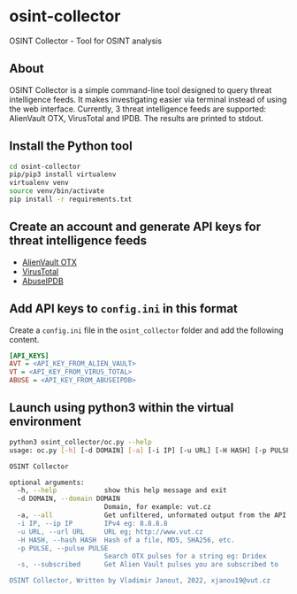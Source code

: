 # osint-collector
OSINT Collector - Tool for OSINT analysis

## About
OSINT Collector is a simple command-line tool designed to query threat intelligence feeds. It makes investigating easier via terminal instead of using the web interface. Currently, 3 threat intelligence feeds are supported: AlienVault OTX, VirusTotal and IPDB. The results are printed to stdout.

## Install the Python tool

```bash
cd osint-collector
pip/pip3 install virtualenv
virtualenv venv
source venv/bin/activate
pip install -r requirements.txt
```
## Create an account and generate API keys for threat intelligence feeds
- [AlienVault OTX](https://otx.alienvault.com/)
- [VirusTotal](https://www.virustotal.com/gui/join-us)
- [AbuseIPDB](https://www.abuseipdb.com/register?plan=free)

## Add API keys to `config.ini` in this format
Create a `config.ini` file in the `osint_collector` folder and add the following content.

```ini
[API_KEYS]
AVT = <API_KEY_FROM_ALIEN_VAULT>
VT = <API_KEY_FROM_VIRUS_TOTAL>
ABUSE = <API_KEY_FROM_ABUSEIPDB>
```

## Launch using python3 within the virtual environment

```bash
python3 osint_collector/oc.py --help
usage: oc.py [-h] [-d DOMAIN] [-a] [-i IP] [-u URL] [-H HASH] [-p PULSE] [-s]

OSINT Collector

optional arguments:
  -h, --help            show this help message and exit
  -d DOMAIN, --domain DOMAIN
                        Domain, for example: vut.cz
  -a, --all             Get unfiltered, unformated output from the API's.
  -i IP, --ip IP        IPv4 eg: 8.8.8.8
  -u URL, --url URL     URL eg; http://www.vut.cz
  -H HASH, --hash HASH  Hash of a file, MD5, SHA256, etc.
  -p PULSE, --pulse PULSE
                        Search OTX pulses for a string eg: Dridex
  -s, --subscribed      Get Alien Vault pulses you are subscribed to

OSINT Collector, Written by Vladimir Janout, 2022, xjanou19@vut.cz
```

